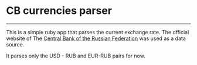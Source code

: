 # CB currencies parser
___
This is a simple ruby app that parses the current exchange rate.
The official website of The [Central Bank of the Russian Federation](https://www.cbr.ru/)  was used as a data source.

It parses only the USD - RUB and EUR-RUB pairs for now.